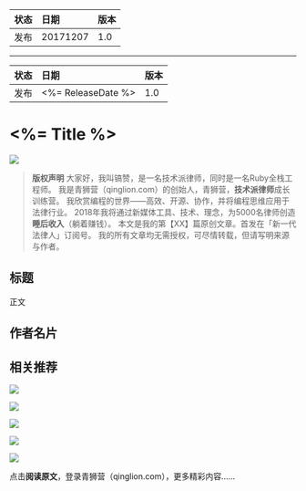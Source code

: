 
| 状态 | 日期     | 版本 |
|:---- |:-------- |:---- |
| 发布 | 20171207 | 1.0  |


---

| 状态 | 日期               | 版本 |
|:---- |:------------------ |:---- |
| 发布 | <%= ReleaseDate %> | 1.0  |


# <%= Title %>

![](http://oqozil5dt.bkt.clouddn.com/2017-12-07-toutu-1.png)

> **版权声明**
> 大家好，我叫镐赞，是一名技术派律师，同时是一名Ruby全栈工程师。
> 我是青狮营（qinglion.com）的创始人，青狮营，**技术派律师**成长训练营。
> 我欣赏编程的世界——高效、开源、协作，并将编程思维应用于法律行业。
> 2018年我将通过新媒体工具、技术、理念，为5000名律师创造**睡后收入**（躺着赚钱）。
> 本文是我的第【XX】篇原创文章。首发在「新一代法律人」订阅号。
> 我的所有文章均无需授权，可尽情转载，但请写明来源与作者。


## 标题

正文

## 作者名片

<!-- 嵌入小程序 -->

## 相关推荐

<!-- 嵌入小程序 -->

![](http://oqozil5dt.bkt.clouddn.com/2017-12-07-zanshangma-1.jpg)

![](http://oqozil5dt.bkt.clouddn.com/2017-12-07-end.png)

![](http://oqozil5dt.bkt.clouddn.com/2017-12-07-fuhao.png)

![](http://oqozil5dt.bkt.clouddn.com/2017-12-07-jiazhi.png)

![](http://oqozil5dt.bkt.clouddn.com/2017-12-07-xingdongsaoma.png)

点击**阅读原文**，登录青狮营（qinglion.com），更多精彩内容……
